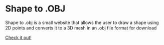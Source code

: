 # Shape to .OBJ

Shape to .obj is a small website that allows the user to draw a shape using 2D points and converts it to a 3D mesh in an .obj file format for download

[Check it out!](https://kevindasilvas.github.io/shape2obj/)
